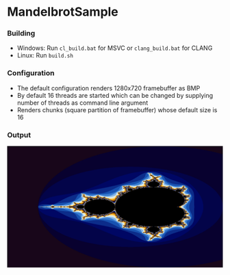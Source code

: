 # MandelbrotSample

### Building
* Windows: Run `cl_build.bat` for MSVC or `clang_build.bat` for CLANG
* Linux: Run `build.sh`

### Configuration
- The default configuration renders 1280x720 framebuffer as BMP
- By default 16 threads are started which can be changed by supplying number of threads as command line argument
- Renders chunks (square partition of framebuffer) whose default size is 16

### Output
![MandelbrotOutput](./output.bmp)
